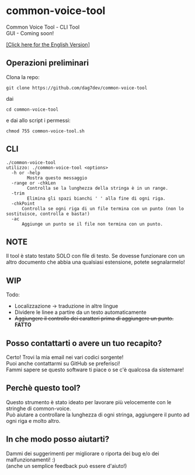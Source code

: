 # common-voice-tool
Common Voice Tool - CLI Tool <br>
GUI - Coming soon!<br>

[[Click here for the English Version]](README.md)

## Operazioni preliminari

Clona la repo:

```
git clone https://github.com/dag7dev/common-voice-tool
```

dai

```
cd common-voice-tool
```
e dai allo script i permessi:

```
chmod 755 common-voice-tool.sh
```

## CLI

```
./common-voice-tool
utilizzo: ./common-voice-tool <options>
  -h or -help
    	Mostra questo messaggio
  -range or -chkLen
    	Controlla se la lunghezza della stringa è in un range.
  -trim
    	Elimina gli spazi bianchi ' ' alla fine di ogni riga.
  -chkPoint
      Controlla se ogni riga di un file termina con un punto (non lo sostituisce, controlla e basta!)
  -ac
      Aggiunge un punto se il file non termina con un punto.
```
## NOTE
Il tool è stato testato SOLO con file di testo.
Se dovesse funzionare con un altro documento che abbia una qualsiasi estensione, potete segnalarmelo!

## WIP

Todo:
- Localizzazione -> traduzione in altre lingue
- Dividere le linee a partire da un testo automaticamente
- ~~Aggiungere il controllo dei caratteri prima di aggiungere un punto.~~ **FATTO**

## Posso contattarti o avere un tuo recapito?
Certo! Trovi la mia email nei vari codici sorgente!<br>
Puoi anche contattarmi su GitHub se preferisci!<br>
Fammi sapere se questo software ti piace o se c'è qualcosa da sistemare!<br>

## Perchè questo tool?
Questo strumento è stato ideato per lavorare più velocemente con le stringhe di common-voice.<br>
Può aiutare a controllare la lunghezza di ogni stringa, aggiungere il punto ad ogni riga e molto altro.<br>

## In che modo posso aiutarti?
Dammi dei suggerimenti per migliorare o riporta dei bug e/o dei malfunzionamenti! :) <br>
(anche un semplice feedback può essere d'aiuto!) <br>
